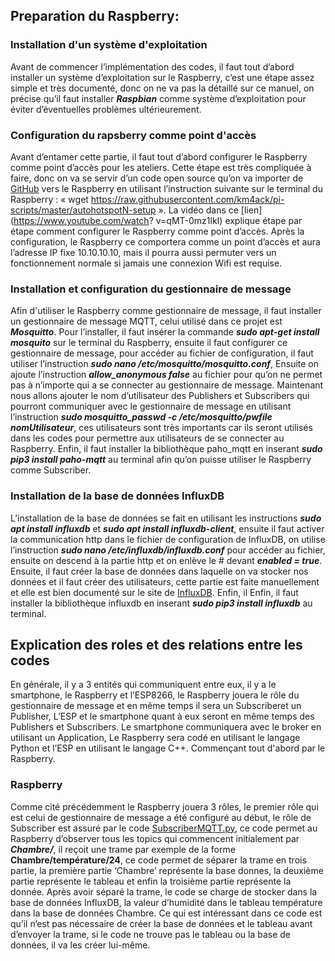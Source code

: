 ## Preparation du Raspberry:

### Installation d'un système d'exploitation
Avant de commencer l’implémentation des codes, il faut tout d’abord installer un système d’exploitation sur le Raspberry, c’est une étape assez simple et très documenté, donc on   ne va pas la détaillé sur ce manuel, on précise qu’il faut installer ***Raspbian*** comme système d’exploitation pour éviter d’éventuelles problèmes ultérieurement.

### Configuration du rapsberry comme point d'accès
Avant d’entamer cette partie, il faut tout d’abord configurer le Raspberry comme point d’accès pour les ateliers. Cette étape est très compliquée à faire, donc on va se servir     d’un code open source qu’on va importer de [GitHub](https://github.com/km4ack/pi-scripts/blob/master/autohotspotN-setup) vers le Raspberry en utilisant l’instruction suivante     sur le terminal du Raspberry : « wget https://raw.githubusercontent.com/km4ack/pi-scripts/master/autohotspotN-setup ». La vidéo dans ce [lien](https://www.youtube.com/watch?       v=qMT-0mz1lkI) explique étape par étape comment configurer le Raspberry comme point d’accès.
Après la configuration, le Raspberry ce comportera comme un point d’accès et aura l’adresse IP fixe 10.10.10.10, mais il pourra aussi permuter vers un fonctionnement normale si   jamais une connexion Wifi est requise.

### Installation et configuration du gestionnaire de message
Afin d'utiliser le Raspberry comme gestionnaire de message, il faut installer un gestionnaire de message MQTT, celui utilisé dans ce projet est ***Mosquitto***.
Pour l’installer, il faut insérer la commande ***sudo apt-get install mosquito*** sur le terminal du Raspberry, ensuite il faut configurer ce gestionnaire de message, pour accéder au fichier de configuration, il faut utiliser l’instruction ***sudo nano /etc/mosquitto/mosquitto.conf***, Ensuite on ajoute l’instruction ***allow_anonymous false*** au fichier pour qu’on ne permet pas à n’importe qui a se connecter au gestionnaire de message.
Maintenant nous allons ajouter le nom d’utilisateur des Publishers et Subscribers qui pourront communiquer avec le gestionnaire de message en utilisant l’instruction ***sudo mosquitto_passwd -c /etc/mosquitto/pwfile nomUtilisateur***, ces utilisateurs sont très importants car ils seront utilisés dans les codes pour permettre aux utilisateurs de se connecter au Raspberry.
Enfin, il faut installer la bibliothèque paho_mqtt en inserant ***sudo pip3 install paho-mqtt*** au terminal afin qu’on puisse utiliser le Raspberry comme Subscriber.

### Installation de la base de données InfluxDB
L’installation de la base de données se fait en utilisant les instructions ***sudo apt install influxdb*** et ***sudo apt install influxdb-client***, ensuite il faut activer la communication http dans le fichier de configuration de InfluxDB, on utilise l’instruction ***sudo nano /etc/influxdb/influxdb.conf*** pour accéder au fichier, ensuite on descend à la partie http et on enlève le # devant ***enabled = true***.
Ensuite, il faut créer la base de données dans laquelle on va stocker nos données et il faut créer des utilisateurs, cette partie est faite manuellement et elle est bien documenté sur le site de [InfluxDB](https://docs.influxdata.com/influxdb/v2.1/get-started/).
Enfin, il Enfin, il faut installer la bibliothèque influxdb en inserant ***sudo pip3 install influxdb*** au terminal.

## Explication des roles et des relations entre les codes
En générale, il y a 3 entités qui communiquent entre eux, il y a le smartphone, le Raspberry et l’ESP8266, le Raspberry jouera le rôle du gestionnaire de message et en même temps il sera un Subscriberet un Publisher, L’ESP et le smartphone quant à eux seront en même temps des Publishers et Subscribers.
Le smartphone communiquera avec le broker en utilisant un Application, Le Raspberry sera codé en utilisant le langage Python et l’ESP en utilisant le langage C++.
Commençant tout d'abord par le Raspberry.

### Raspberry
Comme cité précédemment le Raspberry jouera 3 rôles, le premier rôle qui est celui de gestionnaire de message a été configuré au début, le rôle de Subscriber est assuré par le code [SubscriberMQTT.py](https://github.com/AmirAmami/StayLazy/blob/main/Deuxi%C3%A8me%20Seance/Raspberry/SubscriberMQTT.py), ce code permet au Raspberry d’observer tous les topics qui commencent initialement par ***Chambre/***, il reçoit une trame par exemple de la forme **Chambre/température/24**, ce code permet de séparer la trame en trois partie, la première partie ‘Chambre’ représente la base donnes, la deuxième partie représente le tableau et enfin la troisième partie représente la donnée. Après avoir séparé la trame, le code se charge de stocker dans la base de données InfluxDB, la valeur d’humidité dans le tableau température dans la base de données Chambre. Ce qui est intéressant dans ce code est qu’il n’est pas nécessaire de créer la base de données et le tableau avant d’envoyer la trame, si le code ne trouve pas le tableau ou la base de données, il va les créer lui-même.
